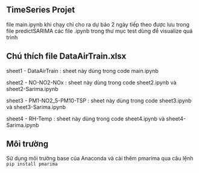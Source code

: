 ## TimeSeries Projet
file main.ipynb khi chạy chỉ cho ra dự báo 2 ngày tiếp theo được lưu trong file predictSARIMA
các file .ipynb trong thư mục test dùng để visualize quá trình

## Chú thích file DataAirTrain.xlsx
sheet1 - DataAirTrain : sheet này dùng trong code main.ipynb

sheet2 - NO-NO2-NOx : sheet này dùng trong code sheet2.ipynb và sheet2-Sarima.ipynb

sheet3 - PM1-NO2_5-PM10-TSP : sheet này dùng trong code sheet3.ipynb và sheet3-Sarima.ipynb

sheet4 - RH-Temp : sheet này dùng trong code sheet4.ipynb và sheet4-Sarima.ipynb

## Môi trường
Sử dụng môi trường base của Anaconda và cài thêm pmarima qua câu lệnh `pip install pmarima`
